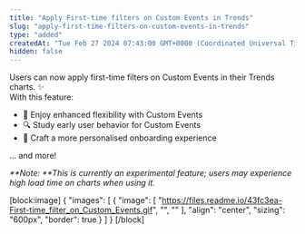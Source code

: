 ```yaml
---
title: "Apply First-time filters on Custom Events in Trends"
slug: "apply-first-time-filters-on-custom-events-in-trends"
type: "added"
createdAt: "Tue Feb 27 2024 07:43:00 GMT+0000 (Coordinated Universal Time)"
hidden: false
---
```

Users can now apply first-time filters on Custom Events in their Trends charts. :sparkles:  
With this feature:

- 🤸 Enjoy enhanced flexibility with Custom Events
- 🔍 Study early user behavior for Custom Events
- 🤩 Craft a more personalised onboarding experience

... and more!

_**Note: **This is currently an experimental feature; users may experience high load time on charts when using it._

[block:image]
{
  "images": [
    {
      "image": [
        "https://files.readme.io/43fc3ea-First-time_filter_on_Custom_Events.gif",
        "",
        ""
      ],
      "align": "center",
      "sizing": "600px",
      "border": true
    }
  ]
}
[/block]